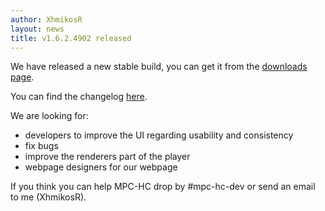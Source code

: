 ```yaml
---
author: XhmikosR
layout: news
title: v1.6.2.4902 released
---
```


We have released a new stable build, you can get it from the [downloads page](https://sourceforge.net/projects/mpc-hc/files/).

You can find the changelog [here](https://sourceforge.net/projects/mpc-hc/files/MPC%20HomeCinema%20-%20Win32/MPC-HC_v1.6.2.4902_x86/README.txt/view).

We are looking for:

* developers to improve the UI regarding usability and consistency
* fix bugs
* improve the renderers part of the player
* webpage designers for our webpage

If you think you can help MPC-HC drop by #mpc-hc-dev or send an email to me (XhmikosR).
